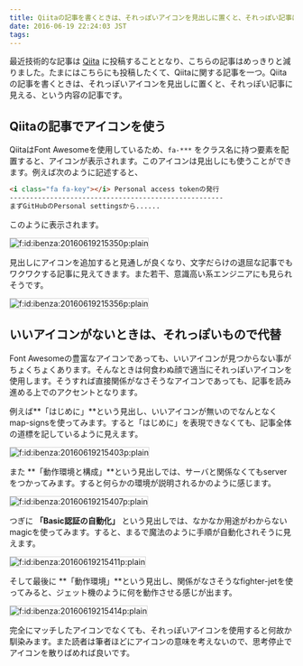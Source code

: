 ```yaml
---
title: Qiitaの記事を書くときは、それっぽいアイコンを見出しに置くと、それっぽい記事に見える
date: 2016-06-19 22:24:03 JST
tags: 
---
```


最近技術的な記事は [Qiita](https://qiita.com/ueokande) に投稿することとなり、こちらの記事はめっきりと減りました。たまにはこちらにも投稿したくて、Qiitaに関する記事を一つ。Qiitaの記事を書くときは、それっぽいアイコンを見出しに置くと、それっぽい記事に見える、という内容の記事です。

## Qiitaの記事でアイコンを使う

QiitaはFont Awesomeを使用しているため、`fa-***` をクラス名に持つ要素を配置すると、アイコンが表示されます。このアイコンは見出しにも使うことができます。例えば次のように記述すると、

```markdown
<i class="fa fa-key"></i> Personal access tokenの発行
-----------------------------------------------------
まずGitHubのPersonal settingsから......
```

このように表示されます。

<span itemscope itemtype="http://schema.org/Photograph"><img style="border:1px solid lightgray" src="/2016/06/19/20160619215350.png" alt="f:id:ibenza:20160619215350p:plain" title="f:id:ibenza:20160619215350p:plain" class="hatena-fotolife" itemprop="image"></span>

見出しにアイコンを追加すると見通しが良くなり、文字だらけの退屈な記事でもワクワクする記事に見えてきます。また若干、意識高い系エンジニアにも見られそうです。

<span itemscope itemtype="http://schema.org/Photograph"><img style="border:1px solid lightgray" src="/2016/06/19/20160619215356.png" alt="f:id:ibenza:20160619215356p:plain" title="f:id:ibenza:20160619215356p:plain" class="hatena-fotolife" itemprop="image"></span>

## いいアイコンがないときは、それっぽいもので代替

Font Awesomeの豊富なアイコンであっても、いいアイコンが見つからない事がちょくちょくあります。そんなときは何食わぬ顔で適当にそれっぽいアイコンを使用します。そうすれば直接関係がなさそうなアイコンであっても、記事を読み進める上でのアクセントとなります。

例えば**「はじめに」**という見出し、いいアイコンが無いのでなんとなくmap-signsを使ってみます。すると「はじめに」を表現できなくても、記事全体の道標を記しているように見えます。

<span itemscope itemtype="http://schema.org/Photograph"><img style="border:1px solid lightgray" src="/2016/06/19/20160619215403.png" alt="f:id:ibenza:20160619215403p:plain" title="f:id:ibenza:20160619215403p:plain" class="hatena-fotolife" itemprop="image"></span>

また **「動作環境と構成」**という見出しでは、サーバと関係なくてもserverをつかってみます。すると何らかの環境が説明されるかのように感じます。

<span itemscope itemtype="http://schema.org/Photograph"><img style="border:1px solid lightgray" src="/2016/06/19/20160619215407.png" alt="f:id:ibenza:20160619215407p:plain" title="f:id:ibenza:20160619215407p:plain" class="hatena-fotolife" itemprop="image"></span>

つぎに **「Basic認証の自動化」** という見出しでは、なかなか用途がわからないmagicを使ってみます。すると、まるで魔法のように手順が自動化されそうに見えます。

<span itemscope itemtype="http://schema.org/Photograph"><img style="border:1px solid lightgray" src="/2016/06/19/20160619215411.png" alt="f:id:ibenza:20160619215411p:plain" title="f:id:ibenza:20160619215411p:plain" class="hatena-fotolife" itemprop="image"></span>

そして最後に **「動作環境」**という見出し、関係がなさそうなfighter-jetを使ってみると、ジェット機のように何を動作させる感じが出ます。

<span itemscope itemtype="http://schema.org/Photograph"><img style="border:1px solid lightgray" src="/2016/06/19/20160619215414.png" alt="f:id:ibenza:20160619215414p:plain" title="f:id:ibenza:20160619215414p:plain" class="hatena-fotolife" itemprop="image"></span>

完全にマッチしたアイコンでなくても、それっぽいアイコンを使用すると何故か馴染みます。また読者は筆者ほどにアイコンの意味を考えないので、思考停止でアイコンを散りばめれば良いです。

